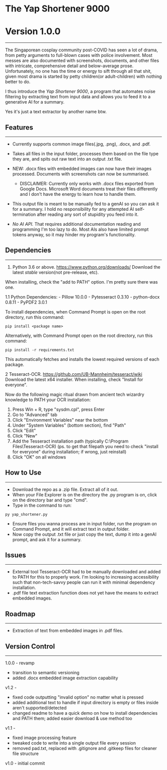 # The Yap Shortener 9000
# Version 1.0.0
---

The Singaporean cosplay community post-COVID has seen a lot of drama, from petty arguments to full-blown cases with police involvement.
Most messes are also documented with screenshots, documents, and other files with intricate, comprehensive detail and below-average prose.
Unfortunately, no one has the time or energy to sift through all that shit, given most drama is started by petty children(or adult-children) with nothing better to do.

I thus introduce the *Yap Shortener 9000*, a program that automates noise filtering by extracting text from input data and allows you to feed it to a generative AI for a summary.

Yes it's just a text extractor by another name btw.

## Features
---
- Currently supports common image files(.jpg, .png), .docx, and .pdf.
- Takes all files in the input folder, processes them based on the file type they are, and spits out raw text into an output .txt file.
- NEW: .docx files with embedded images can now have their images processed. Documents with screenshots can now be summarised.
    - DISCLAIMER: Currently only works with .docx files exported from Google Docs. Microsoft Word documents treat their files differently and I don't have the energy to learn how to handle them.

- This output file is meant to be manually fed to a genAI so you can ask it for a summary. I hold no responsibility for any attempted AI self-termination after reading any sort of stupidity you feed into it.
- *No AI API.* That requires additional documentation reading and programming I'm too lazy to do. Most AIs also have limited prompt tokens anyway, so it may hinder my program's functionality.

## Dependencies
---
1. Python 3.6 or above.
https://www.python.org/downloads/ Download the latest *stable* version(not pre-release, etc). 

When installing, check the "add to PATH" option. I'm pretty sure there was one.

1.1 Python Dependencies:
    - Pillow 10.0.0
    - Pytesseract 0.3.10
    - python-docx 0.8.11
    - PyPDF2 3.0.1

To install dependencies, when Command Prompt is open on the root directory, run this command:
```
pip install <package name>
```

Alternatively, with Command Prompt open on the root directory, run this command:
```
pip install -r requirements.txt
```
This automatically fetches and installs the lowest required versions of each package.

2 Tesseract-OCR.
https://github.com/UB-Mannheim/tesseract/wiki Download the latest x64 installer. When installing, check "Install for everyone".

Now do the following magic ritual drawn from ancient tech wizardry knowledge to PATH your OCR installation:
1. Press Win + R, type "sysdm.cpl", press Enter
2. Go to "Advanced" tab
3. Click "Environment Variables" near the bottom
4. Under "System Variables" (bottom section), find "Path"
5. Click "Edit"
6. Click "New"
7. Add the Tesseract installation path (typically C:\Program Files\Tesseract-OCR)
(ps. to get that filepath you need to check "install for everyone" during installation; if wrong, just reinstall)
8. Click "OK" on all windows

## How to Use
---
- Download the repo as a .zip file. Extract all of it out.
- When your File Explorer is on the directory the .py program is on, click on the directory bar and type "cmd".
- Type in the command to run:
```
py yap_shortener.py
```
- Ensure files you wanna process are in input folder, run the program on Command Prompt, and it will extract text in output folder.
- Now copy the output .txt file or just copy the text, dump it into a genAI prompt, and ask it for a summary.

## Issues
---
- External tool Tesseract-OCR had to be manually downloaded and added to PATH for this to properly work. I'm looking to increasing accessibility such that non-tech-savvy people can run it with minimal dependency installation.
- .pdf file text extraction function does not yet have the means to extract embedded images.

## Roadmap
---
- Extraction of text from embedded images in .pdf files.

## Version Control
---
1.0.0 - revamp
- transition to semantic versioning
- added .docx embedded image extraction capability

v1.2 -
- fixed code outputting "invalid option" no matter what is pressed
- added additional text to handle if input directory is empty or files inside aren't supported/detected
- changed readme to have a quick demo on how to install dependencies and PATH them; added easier download & use method too

v1.1 - 
- fixed image processing feature 
- tweaked code to write into a single output file every session
- removed pad.txt, replaced with .gitignore and .gitkeep files for cleaner file structure

v1.0 - initial commit

